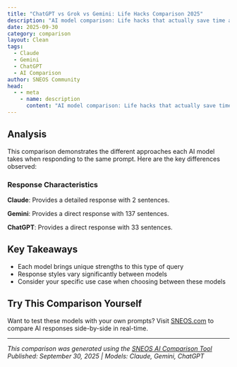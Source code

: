 ```yaml
---
title: "ChatGPT vs Grok vs Gemini: Life Hacks Comparison 2025"
description: "AI model comparison: Life hacks that actually save time and money - tested and proven..."
date: 2025-09-30
category: comparison
layout: Clean
tags:
  - Claude
  - Gemini
  - ChatGPT
  - AI Comparison
author: SNEOS Community
head:
  - - meta
    - name: description
      content: "AI model comparison: Life hacks that actually save time and money - tested and proven..."
---
```


<ChatComparison
  title="ChatGPT vs Grok vs Gemini: Life Hacks Comparison 2025"
  prompt="Life hacks that actually save time and money - tested and proven"
  :responses='{
    "Claude": "# Proven Time \u0026 Money-Saving Life Hacks\n\n## **Financial Hacks**\n\n### Banking \u0026 Bills\n- **Automate everything**: Set up auto-pay for utilities, subscriptions, and recurring bills (saves 2-3 hours monthly \u002B prevents late fees)\n- **Use the 24-hour rule**: Wait a day before non-essential purchases over $50 (reduces impulse buying by ~40%)\n- **Negotiate annually**: Call insurance, phone, and internet providers yearly for better rates (average savings: $300-500/year)\n\n### Shopping\n- **Price-match at checkout**: Most major retailers honor competitors\u0027 prices without needing to shop around\n- **Buy generic medications**: Same active ingredients, 80-90% cheaper than brand names\n- **Shop your insurance annually**: Spending 1 hour comparing can save $500\u002B on auto/home insurance\n\n## **Time-Saving Hacks**\n\n### Daily Routines\n- **Batch similar tasks**: Do all calls/emails in designated blocks rather than throughout the day\n- **Prep tomorrow tonight**: Lay out clothes, pack lunch, charge devices (saves 15-20 minutes each morning)\n- **Use voice-to-text**: 3x faster than typing for messages and notes\n\n### Household\n- **Clean as you cook**: Wash dishes while food cooks instead of after eating\n- **One-touch rule**: Handle mail, emails, and documents once\u2014decide immediately to act, file, or toss\n- **Meal prep Sunday**: 2-3 hours of prep saves 45\u002B minutes daily during the week\n\n## **Tech \u0026 Productivity**\n\n- **Keyboard shortcuts**: Learn 5-10 for your most-used apps (saves hours weekly)\n- **Password manager**: Eliminates time spent resetting forgotten passwords\n- **Calendar blocking**: Schedule focused work time to avoid constant task-switching\n\n## **Transportation**\n- **Fill up at Costco/Sam\u0027s**: Consistently 10-20\u00A2 cheaper per gallon\n- **Use navigation apps always**: Even on familiar routes to avoid traffic delays\n- **Maintain your car**: Regular oil changes and tire pressure checks prevent expensive repairs\n\n**Bottom line**: These aren\u0027t revolutionary, but they\u0027re proven to work when implemented consistently. Start with 2-3 that fit your lifestyle best.",
    "Gemini": "Okay, let\u0027s dive into tested and proven life hacks that actually save time and money. I\u0027ll break them down into categories for easy browsing.\n\n**I.  Kitchen \u0026 Food Savings**\n\n*   **1.  Plan Your Meals:**\n    *   **How it Saves:** Reduces impulse purchases, food waste, and decision fatigue during the week.\n    *   **How to Test:** Dedicate 30 minutes each week to plan meals and make a grocery list based on those meals.\n    *   **Proven:** Studies show that meal planning can save up to 25% on your food bill and reduce food waste by 30%.\n    *   **Bonus:** Check what you already have in your pantry, fridge and freezer and plan accordingly.\n\n*   **2.  Embrace Batch Cooking/Freezing:**\n    *   **How it Saves:**  Cook once, eat multiple times.  Reduces cooking time on busy weeknights. Freezing prevents food spoilage.\n    *   **How to Test:** Make a large batch of soup, chili, or pasta sauce on the weekend. Divide it into containers and freeze portions for future meals.\n    *   **Proven:** Significantly cuts down on takeout/convenience food spending and meal prep time.\n\n*   **3.  Store Food Properly:**\n    *   **How it Saves:** Extends the life of your produce and reduces food waste.\n    *   **How to Test:** Learn the proper storage methods for common fruits and vegetables (e.g., store asparagus upright in water, wrap celery in foil, keep potatoes and onions in a dark, cool place).\n    *   **Proven:**  Proper storage can double or triple the lifespan of some produce items, saving you from throwing away spoiled food.\n\n*   **4.  Coffee At Home:**\n    *   **How it Saves:**  Avoids daily coffee shop purchases.\n    *   **How to Test:** Calculate how much you spend on coffee each week/month.  Invest in a coffee maker and good-quality beans. Brew your own at home.\n    *   **Proven:**  A daily $5 coffee adds up to a significant expense over the year.\n\n*   **5.  Grow Some Food:**\n    *   **How it Saves:** Reduces the need to buy produce, especially herbs.\n    *   **How to Test:** Start with a small herb garden (basil, mint, parsley).\n    *   **Proven:** Even a small garden can save a noticeable amount on your grocery bill, especially with expensive herbs.\n\n*   **6.  Make Your Own Cleaning Solutions:**\n    *   **How it Saves:** Avoids buying expensive store-bought cleaners.\n    *   **How to Test:** Try making a multi-purpose cleaner with vinegar and water or baking soda paste.\n    *   **Proven:** Inexpensive, effective, and eco-friendly alternatives to commercial cleaners.\n\n*   **7.  Shop Your Pantry First:**\n    *   **How it Saves:** Prevents buying duplicates and helps use up food before it expires.\n    *   **How to Test:** Before grocery shopping, create meals using items you already have.\n    *   **Proven:** Reduces food waste and helps manage your inventory.\n\n*   **8.  Repurpose Leftovers:**\n    *   **How it Saves:**  Prevents food waste and creates new meals.\n    *   **How to Test:** Turn leftover cooked chicken into chicken salad, rice into fried rice, or roasted vegetables into a soup.\n    *   **Proven:** Reduces waste and provides creative meal options.\n\n*   **9. Freeze Vegetable Scraps for Broth:**\n     * **How it Saves:** Turns waste into a useful ingredient and avoid buying ready made broth.\n     * **How to Test:** Keep a bag in your freezer for carrot peels, onion skins, celery ends, etc. Once the bag is full, simmer with water and strain for homemade vegetable broth.\n     * **Proven:** Reduces waste and is healthier and cheaper than store-bought broth.\n\n**II.  Home \u0026 Personal Care Savings**\n\n*   **1.  Line Dry Clothes:**\n    *   **How it Saves:** Reduces electricity consumption from the dryer.\n    *   **How to Test:** Hang clothes outside or on a drying rack inside.\n    *   **Proven:**  Dryers are energy hogs. Line drying is free!\n\n*   **2.  Use LED Bulbs:**\n    *   **How it Saves:** LED bulbs use significantly less energy than incandescent bulbs.\n    *   **How to Test:** Replace incandescent bulbs with LED bulbs as they burn out.\n    *   **Proven:**  LED bulbs last much longer and save money on electricity bills.\n\n*   **3.  Unplug Electronics When Not in Use:**\n    *   **How it Saves:** Reduces \u0022phantom load\u0022 energy consumption.\n    *   **How to Test:** Unplug chargers and appliances when not actively in use.\n    *   **Proven:**  Even when turned off, many electronics still draw power.\n\n*   **4.  DIY Cleaning Products:**\n    *   **How it Saves:**  Reduces the need to buy expensive cleaning supplies.\n    *   **How to Test:** Use baking soda and vinegar to clean drains, white vinegar to clean windows, etc.\n    *   **Proven:**  Simple, effective, and cheaper than commercial cleaning products.\n\n*   **5.  Reusable Bags/Containers:**\n    *   **How it Saves:** Avoids paying for disposable bags.\n    *   **How to Test:** Bring reusable bags to the grocery store and use reusable containers for leftovers.\n    *   **Proven:** Reduces waste and saves money on bag fees.\n\n*   **6.  Haircut Savings:**\n    *   **How it Saves:** Reduces the cost of hair styling, or hair cuts from salons.\n    *   **How to Test:** Wash your hair at night, air dry it, and style it in the morning, so it lasts all day. Or learn to cut your own, or your family\u0027s hair.\n    *   **Proven:** Reduces the expense of regular salon visits.\n\n*   **7.  Detergent Hack**\n    *   **How it Saves:** Makes liquid laundry soap last longer without losing effectiveness.\n    *   **How to Test:** Cut your laundry detergent with water and add a little baking soda to increase cleaning power.\n    *   **Proven:** Your detergent will last longer and you\u0027ll spend less money on laundry.\n\n**III.  Transportation \u0026 Commuting Savings**\n\n*   **1.  Bike or Walk When Possible:**\n    *   **How it Saves:** Reduces gas consumption and wear and tear on your car.\n    *   **How to Test:**  Bike or walk for short errands and commutes when feasible.\n    *   **Proven:**  Reduces transportation costs and promotes physical activity.\n\n*   **2.  Car Pool:**\n    *   **How it Saves:** Share gas and parking costs with others.\n    *   **How to Test:**  Arrange carpools with coworkers or neighbors.\n    *   **Proven:**  Reduces individual transportation expenses.\n\n*   **3.  Maintain Your Vehicle:**\n    *   **How it Saves:**  Prevents costly repairs down the line.\n    *   **How to Test:**  Follow the recommended maintenance schedule in your car\u0027s owner\u0027s manual.\n    *   **Proven:**  Regular maintenance extends the life of your car and avoids major repairs.\n\n*   **4. Check Tire Pressure:**\n     * **How it Saves:** Improves gas mileage.\n     * **How to Test:** Ensure that your car tires are at the right pressure.\n     * **Proven:** Better gas mileage means less frequent trips to the gas station.\n\n**IV. Entertainment Savings**\n\n*   **1.  Take Advantage of Free Events:**\n    *   **How it Saves:** Provides entertainment without spending money.\n    *   **How to Test:**  Look for free concerts, festivals, and museum days in your area.\n    *   **Proven:**  Many communities offer free or low-cost entertainment options.\n\n*   **2.  Borrow from the Library:**\n    *   **How it Saves:** Avoids buying books, movies, and music.\n    *   **How to Test:**  Get a library card and borrow materials.\n    *   **Proven:**  A great way to access entertainment and information for free.\n\n*   **3.  Cook at Home for Date Night:**\n    *   **How it Saves:** Avoids expensive restaurant bills.\n    *   **How to Test:**  Prepare a special meal at home instead of going out to eat.\n    *   **Proven:**  A more intimate and affordable date night option.\n\n*   **4. Rotate Streaming Services**\n    *   **How it Saves:** Keeps your entertainment budget under control.\n    *   **How to Test:** Subscribe to a streaming service to watch everything you want and cancel when you\u0027re done. Resubscribe at a later date when there are new shows you want to watch.\n    *   **Proven:** If you\u0027re not consuming content, there is no sense in paying for a service.\n\n**V. Health \u0026 Wellness Savings**\n\n*   **1. Drink Water:**\n    *   **How it Saves:** Water is essential, better for you, and cheaper than buying other beverages.\n    *   **How to Test:**  Avoid buying soda, juices, and expensive bottled water.\n    *   **Proven:** Saves money and promotes better health.\n\n*   **2. Exercise at Home:**\n    *   **How it Saves:** Avoid gym memberships.\n    *   **How to Test:** Follow free workout videos online.\n    *   **Proven:** No gym fees and you can exercise on your own schedule.\n\n**General Tips:**\n\n*   **Track Your Spending:** Use a budgeting app or spreadsheet to track your income and expenses to identify areas where you can save money.\n*   **Automate Savings:** Set up automatic transfers from your checking account to a savings account each month.\n*   **Negotiate Bills:**  Call your service providers (internet, cable, insurance) and negotiate lower rates.  Politely ask if there are any discounts available.\n*   **Shop Around:** Compare prices before making major purchases. Use price comparison websites and look for coupons and discounts.\n*   **Buy in Bulk (When It Makes Sense):** For non-perishable items you use regularly, buying in bulk can often save you money, but be sure to compare unit prices and ensure you\u0027ll actually use the product before it expires.\n*   **Use Cashback Apps/Websites:** Apps like Rakuten or Honey offer cashback on online purchases.\n*   **Review subscriptions:** Review what subscriptions you have and cancel those that aren\u0027t worth it.\n*   **Don\u0027t buy things just because they are on sale:** This is the most important piece of advice. Don\u0027t fall into the trap of buying things just because they\u0027re marked down. Consider whether you truly need the item before making a purchase.\n\nThese hacks are all about making small, sustainable changes that add up over time. Good luck saving time and money!\n",
    "ChatGPT": "Sure! Here are some life hacks that have been tested and proven to save both time and money:\n\n### 1. Meal Planning and Prep\n- **How it saves:** Planning your meals for the week and prepping ingredients in advance reduces last-minute takeout orders and food waste.\n- **Tips:** Cook in batches, use reusable containers, and freeze portions.\n\n### 2. Use Smart Grocery Lists\n- **How it saves:** Apps or digital lists help avoid impulse buys and remind you of what you already have, reducing food and money waste.\n- **Tips:** Stick to your list and shop after eating to prevent unnecessary purchases.\n\n### 3. Automate Bill Payments\n- **How it saves:** Avoid late fees and save time by scheduling automatic payments for utilities, credit cards, and other recurring bills.\n- **Tips:** Monitor your accounts monthly to ensure no errors.\n\n### 4. Unsubscribe from Unnecessary Emails\n- **How it saves:** Reduces distractions and the temptation to make impulse purchases.\n- **Tips:** Use services like Unroll.Me or manually unsubscribe monthly.\n\n### 5. DIY Cleaning Products\n- **How it saves:** Homemade cleaners using vinegar, baking soda, and lemon juice cost a fraction and are often more effective and safer.\n- **Tips:** Make bulk batches to save time.\n\n### 6. Combine Errands Efficiently\n- **How it saves:** Planning routes that hit multiple errands in one trip saves gas and time.\n- **Tips:** Use map apps to optimize your route.\n\n### 7. Use Energy-Efficient Appliances and Bulbs\n- **How it saves:** Lowers electric bills significantly over time.\n- **Tips:** Replace bulbs with LED versions and unplug devices when not in use.\n\n### 8. Freeze Leftovers and Bread\n- **How it saves:** Reduces food spoilage and waste.\n- **Tips:** Label and date everything to keep track.\n\n### 9. Use Cashback and Reward Apps\n- **How it saves:** Earn money back or discounts on purchases.\n- **Tips:** Combine with sales and coupons for maximum savings.\n\n### 10. Learn Basic Repairs\n- **How it saves:** Fixing simple household or clothing issues yourself saves on service fees.\n- **Tips:** Use online tutorials to guide you.\n\n---\n\nWould you like hacks tailored to specific areas like cooking, cleaning, or budgeting?"
  }'
  published-date="13:02"
/>

## Analysis

This comparison demonstrates the different approaches each AI model takes when responding to the same prompt. Here are the key differences observed:

### Response Characteristics

**Claude**: Provides a detailed response with 2 sentences. 

**Gemini**: Provides a direct response with 137 sentences. 

**ChatGPT**: Provides a direct response with 33 sentences. 

## Key Takeaways

- Each model brings unique strengths to this type of query
- Response styles vary significantly between models
- Consider your specific use case when choosing between these models

## Try This Comparison Yourself

Want to test these models with your own prompts? Visit [SNEOS.com](https://sneos.com) to compare AI responses side-by-side in real-time.

---

*This comparison was generated using the [SNEOS AI Comparison Tool](https://sneos.com)*
*Published: September 30, 2025 | Models: Claude, Gemini, ChatGPT*
